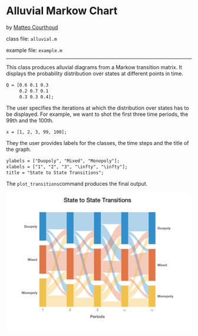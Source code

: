 # Alluvial Markow Chart
by [Matteo Courthoud](https://matteocourthoud.github.io/)

class file: `alluvial.m`

example file: `example.m`

---

This class produces alluvial diagrams from a Markow transition matrix. It displays the probability distribution over states at different points in time.

```
Q = [0.6 0.1 0.3
     0.2 0.7 0.1
     0.3 0.3 0.4];
```

The user specifies the iterations at which the distribution over states has to be displayed. For example, we want to shot the first three time periods, the 99th and the 100th.

```
x = [1, 2, 3, 99, 100];
```

They the user provides labels for the classes, the time steps and the title of the graph.

```
ylabels = ["Duopoly", "Mixed", "Monopoly"];
xlabels = ["1", "2", "3", "\infty", "\infty"];
title = "State to State Transitions";
```

The `plot_transitions`command produces the final output.

![example](example.png)